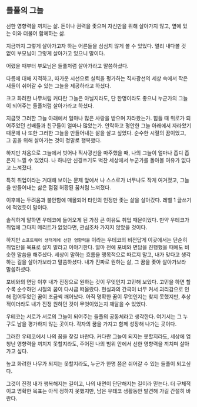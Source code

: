 
## 들풀의 그늘
선한 영향력을 끼치는 삶.
돈이나 권력을 좇으며 자신만을 위해 살아가지 않고, 옆에 있는 이와 더불어 함께하는 삶.

지금까지 그렇게 살아가고자 하는 어른들을 심심치 않게 볼 수 있었다. 멀리 내다볼 것 없이 부모님이 그렇게 살아가고 있으니 말이다.
<br>

어렸을 때부터 부모님은 들풀처럼 살아가라고 말씀하셨다.

다름에 대해 지적하고, 따가운 시선으로 실력을 평가하는 직사광선의 세상 속에서
작은 새들이 쉬어갈 수 있는 그늘을 제공하라고 하셨다.

크고 화려한 나무처럼 커다란 그늘은 아닐지라도,
단 한명이라도 좋으니 누군가의 그늘이 되어주는 들풀처럼 살아가라고 하셨다.

지금껏 그러한 그늘 아래에서 얼마나 많은 사랑을 받으며 자라왔는가. 힘들 때 위로가 되어주었던 선배들과 친구들이 얼마나 많았는가. 안락하고 평안한 그늘 아래에서 자라왔기 때문에 나 또한 그러한 그늘을 만들어내는 삶을 살고 싶었다. 순수한 시절의 꿈이었고, 그 꿈을 위해 살아가는 것이 정말로 행복했다.
<br>

하지만 처음으로 그늘에서 벗어나 직사광선을 마주했을 때, 나의 그늘이 얼마나 좁디 좁은지 느낄 수 있었다.
나 하나만 신경쓰기도 벅찬 세상에서 누군가를 돌아볼 여유가 없다고 느껴졌다.

특히 취업이라는 거대해 보이는 문제 앞에서 나 스스로가 너무나도 작게 여겨졌고,
그늘을 만들어내는 삶은 점점 허황된 꿈처럼 느껴졌다.

이후에는 두려움과 불안함에 매몰되어 타인의 인정만 좇는 삶을 살아갔다. 레벨 1 글쓰기에 적었듯이 말이다.
<br>

솔직하게 말하면 우테코에 들어오게 된 가장 큰 이유도 취업 때문이었다.
만약 우테코가 취업에 그다지 메리트가 없었다면, 관심조차 가지지 않았을 것이다.

하지만 `소프트웨어 생태계에 선한 영향력을` 이라는 우테코의 비전답게 이곳에서는 단순히 취업만을 목표로 살지 말라고 이야기한다. 얼마 전에 포비와 면담을 진행했을 때에도 비슷한 말씀을 해주셨다. 세상이 말하는 흐름을 맹목적으로 따르지 말고, 내가 맞다고 생각하는 길을 살아가보라고 말씀하셨다. 내가 진짜로 원하는 삶, 그 꿈을 좇아 살아가보라 말씀하셨다.

포비와의 면담 이후 내가 진정으로 원하는 것이 무엇인지 고민해 보았다. 고민을 하면 할수록 순수하던 시절의 꿈이 다시금 떠올랐다. 현실과의 간극이 너무 커서 괴리감으로 인해 접어두었던 꿈이 조금씩 깨어났다. 아직 명확한 꿈이 무엇인지는 찾지 못했지만, 추상적이더라도 내가 진정 원하던 것이 무엇이었는지 깨달을 수 있었다.
<br>

우테코는 서로가 서로의 그늘이 되어주는 들풀의 공동체라고 생각한다. 여기서는 그 누구도 남을 평가하지 않는 곳이다. 각자의 꿈을 가지고 함께 성장해 나가는 곳이다.

그러한 우테코에서 나의 꿈을 찾길 바란다.
커다란 그늘이 되지는 못할지라도, 세상에 엄청난 영향력을 끼치지 못할지라도,
주어진 나의 범위 안에서 선한 영향력을 끼치며 살아가고 싶다.

높고 화려한 나무가 되지는 못할지라도, 누군가 한명 쯤은 쉬어갈 수 있는 들풀이 되고싶다.

그것이 진정 내가 행복해지는 길이고, 나의 내면이 단단해지는 길이라 믿는다.
더 구체적이고 명확한 목표는 아직 정하지 못했지만, 남은 우테코 생활동안 발견해 가길 간절히 바란다.
